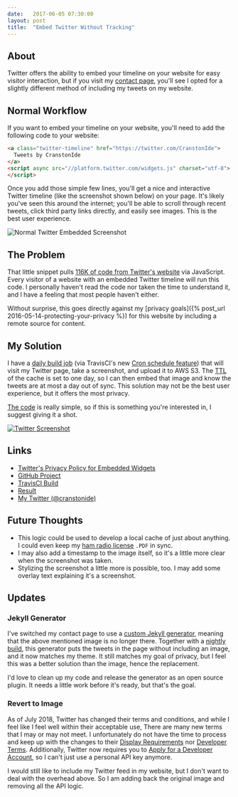 ```yaml
---
date:   2017-06-05 07:30:00
layout: post
title:  "Embed Twitter Without Tracking"
---
```


## About

Twitter offers the ability to embed your timeline on your website for easy visitor interaction, but if you visit my [contact page](/contact), you'll see I opted for a slightly different method of including my tweets on my website.

## Normal Workflow

If you want to embed your timeline on your website, you'll need to add the following code to your website:

```html
<a class="twitter-timeline" href="https://twitter.com/CranstonIde">
  Tweets by CranstonIde
</a>
<script async src="//platform.twitter.com/widgets.js" charset="utf-8">
</script>
```

Once you add those simple few lines, you'll get a nice and interactive Twitter timeline (like the screenshot shown below) on your page. It's likely you've seen this around the internet; you'll be able to scroll through recent tweets, click third party links directly, and easily see images. This is the best user experience.

![Normal Twitter Embedded Screenshot](https://assets.mide.io/blog/2017-06-05/twitter-normal-embed.png)

## The Problem

That little snippet pulls [116K of code from Twitter's website](https://platform.twitter.com/widgets.js) via JavaScript. Every visitor of a website with an embedded Twitter timeline will run this code. I personally haven't read the code nor taken the time to understand it, and I have a feeling that most people haven't  either.

Without surprise, this goes directly against my [privacy goals]({% post_url 2016-05-14-protecting-your-privacy %}) for this website by including a remote source for content.

## My Solution

I have a [daily build job](https://travis-ci.org/mide/twitter-timeline-to-png) (via TravisCI's new [Cron schedule feature](https://docs.travis-ci.com/user/cron-jobs/)) that will visit my Twitter page, take a screenshot, and upload it to AWS S3. The [TTL](https://en.wikipedia.org/wiki/Time_to_live) of the cache is set to one day, so I can then embed that image and know the tweets are at most a day out of sync. This solution may not be the best user experience, but it offers the most privacy.

[The code](https://github.com/mide/twitter-timeline-to-png) is really simple, so if this is something you're interested in, I suggest giving it a shot.

[![Twitter Screenshot](https://assets.mide.io/common/twitter/twitter-timeline.png)](https://twitter.com/cranstonide)

## Links

- [Twitter's Privacy Policy for Embedded Widgets](https://support.twitter.com/articles/20175256)
- [GitHub Project](https://github.com/mide/twitter-timeline-to-png)
- [TravisCI Build](https://travis-ci.org/mide/twitter-timeline-to-png)
- [Result](https://assets.mide.io/common/twitter/twitter-timeline.png)
- [My Twitter (@cranstonide)](https://www.twitter.com/cranstonide)

## Future Thoughts

- This logic could be used to develop a local cache of just about anything. I could even keep my [ham radio license](/radio) `.PDF` in sync.
- I may also add a timestamp to the image itself, so it's a little more clear when the screenshot was taken.
- Stylizing the screenshot a little more is possible, too. I may add some overlay text explaining it's a screenshot.

## Updates

### Jekyll Generator

I've switched my contact page to use a [custom Jekyll generator](https://github.com/mide/mide.io/blob/a0c32d533d4ac3d9ce8c8f8574b724f2d9dad9ea/_plugins/twitter_collection.rb), meaning that the above mentioned image is no longer there. Together with a [nightly build](https://travis-ci.org/mide/mide.io), this generator puts the tweets in the page without including an image, and it now matches my theme. It still matches my goal of privacy, but I feel this was a better solution than the image, hence the replacement.

I'd love to clean up my code and release the generator as an open source plugin. It needs a little work before it's ready, but that's the goal.

### Revert to Image

As of July 2018, Twitter has changed their terms and conditions, and while I feel like I feel well within their acceptable use, There are many new terms that I may or may not meet. I unfortunately do not have the time to process and keep up with the changes to their [Display Requirements](https://developer.twitter.com/en/developer-terms/display-requirements) nor [Developer Terms](https://developer.twitter.com/en/developer-terms/agreement). Additionally, Twitter now requires you to [Apply for a Developer Account](https://developer.twitter.com/en/apply/user), so I can't just use a personal API key anymore.

I would still like to include my Twitter feed in my website, but I don't want to deal with the overhead above. So I am adding back the original image and removing all the API logic.
